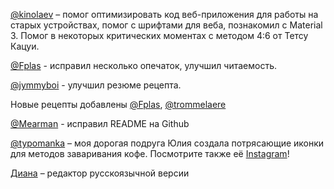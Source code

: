 [@kinolaev](https://github.com/kinolaev) – помог оптимизировать код веб-приложения для работы на старых устройствах, помог с шрифтами для веба, познакомил с Material 3. Помог в некоторых критических моментах с методом 4:6 от Тетсу Кацуи.

[@Fplas](https://github.com/Fplas) - исправил несколько опечаток, улучшил читаемость.

[@jymmyboi](https://github.com/jymmyboi) - улучшил резюме рецепта.

Новые рецепты добавлены [@Fplas](https://github.com/Fplas), [@trommelaere](https://github.com/trommelaere)

[@Mearman](https://github.com/Mearman) - исправил README на Github

[@typomanka](https://github.com/typomanka) – моя дорогая подруга Юлия создала потрясающие иконки для методов заваривания кофе. Посмотрите также её [Instagram](https://www.instagram.com/typomanka/)!

[Диана](https://diana.karliner.pro/) – редактор русскоязычной версии
